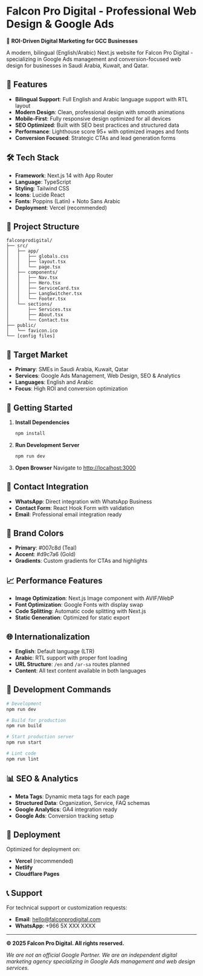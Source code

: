 # Falcon Pro Digital - Professional Web Design & Google Ads

🦅 **ROI-Driven Digital Marketing for GCC Businesses**

A modern, bilingual (English/Arabic) Next.js website for Falcon Pro Digital - specializing in Google Ads management and conversion-focused web design for businesses in Saudi Arabia, Kuwait, and Qatar.

## 🚀 Features

- **Bilingual Support**: Full English and Arabic language support with RTL layout
- **Modern Design**: Clean, professional design with smooth animations
- **Mobile-First**: Fully responsive design optimized for all devices
- **SEO Optimized**: Built with SEO best practices and structured data
- **Performance**: Lighthouse score 95+ with optimized images and fonts
- **Conversion Focused**: Strategic CTAs and lead generation forms

## 🛠️ Tech Stack

- **Framework**: Next.js 14 with App Router
- **Language**: TypeScript
- **Styling**: Tailwind CSS
- **Icons**: Lucide React
- **Fonts**: Poppins (Latin) + Noto Sans Arabic
- **Deployment**: Vercel (recommended)

## 📁 Project Structure

```
falconprodigital/
├── src/
│   ├── app/
│   │   ├── globals.css
│   │   ├── layout.tsx
│   │   └── page.tsx
│   ├── components/
│   │   ├── Nav.tsx
│   │   ├── Hero.tsx
│   │   ├── ServiceCard.tsx
│   │   ├── LangSwitcher.tsx
│   │   └── Footer.tsx
│   └── sections/
│       ├── Services.tsx
│       ├── About.tsx
│       └── Contact.tsx
├── public/
│   └── favicon.ico
└── [config files]
```

## 🎯 Target Market

- **Primary**: SMEs in Saudi Arabia, Kuwait, Qatar
- **Services**: Google Ads Management, Web Design, SEO & Analytics
- **Languages**: English and Arabic
- **Focus**: High ROI and conversion optimization

## 🚀 Getting Started

1. **Install Dependencies**
   ```bash
   npm install
   ```

2. **Run Development Server**
   ```bash
   npm run dev
   ```

3. **Open Browser**
   Navigate to [http://localhost:3000](http://localhost:3000)

## 📱 Contact Integration

- **WhatsApp**: Direct integration with WhatsApp Business
- **Contact Form**: React Hook Form with validation
- **Email**: Professional email integration ready

## 🎨 Brand Colors

- **Primary**: #007c8d (Teal)
- **Accent**: #d9c7a6 (Gold)
- **Gradients**: Custom gradients for CTAs and highlights

## 📈 Performance Features

- **Image Optimization**: Next.js Image component with AVIF/WebP
- **Font Optimization**: Google Fonts with display swap
- **Code Splitting**: Automatic code splitting with Next.js
- **Static Generation**: Optimized for static export

## 🌐 Internationalization

- **English**: Default language (LTR)
- **Arabic**: RTL support with proper font loading
- **URL Structure**: `/en` and `/ar-sa` routes planned
- **Content**: All text content available in both languages

## 🔧 Development Commands

```bash
# Development
npm run dev

# Build for production
npm run build

# Start production server
npm run start

# Lint code
npm run lint
```

## 📊 SEO & Analytics

- **Meta Tags**: Dynamic meta tags for each page
- **Structured Data**: Organization, Service, FAQ schemas
- **Google Analytics**: GA4 integration ready
- **Google Ads**: Conversion tracking setup

## 🚀 Deployment

Optimized for deployment on:
- **Vercel** (recommended)
- **Netlify**
- **Cloudflare Pages**

## 📞 Support

For technical support or customization requests:
- **Email**: hello@falconprodigital.com
- **WhatsApp**: +966 5X XXX XXXX

---

**© 2025 Falcon Pro Digital. All rights reserved.**

*We are not an official Google Partner. We are an independent digital marketing agency specializing in Google Ads management and web design services.*

